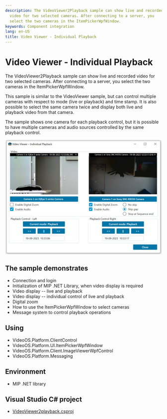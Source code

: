 ```yaml
---
description: The VideoViewer2Playback sample can show live and recorded
  video for two selected cameras. After connecting to a server, you
  select the two cameras in the ItemPickerWpfWindow.
keywords: Component integration
lang: en-US
title: Video Viewer - Individual Playback
---
```


# Video Viewer - Individual Playback

The VideoViewer2Playback sample can show live and recorded video for two
selected cameras. After connecting to a server, you select the two
cameras in the ItemPickerWpfWindow.

This sample is similar to the VideoViewer sample, but can control
multiple cameras with respect to mode (live or playback) and time stamp.
It is also possible to select the same camera twice and display both
live and playback video from that camera.

The sample shows one camera for each playback control, but it is
possible to have multiple cameras and audio sources controlled by the
same playback control.

![Video Viewer with 2 playbacks](VideoViewer2playback.jpg)

## The sample demonstrates

- Connection and login
- Initialization of MIP .NET Library, when video display is required
- Video display -- live and playback
- Video display -- individual control of live and playback
- Digital zoom
- How to use the ItemPickerWpfWindow to select cameras
- Message system to control playback operations

## Using

- VideoOS.Platform.ClientControl
- VideoOS.Platform.UI.ItemPickerWpfWindow
- VideoOS.Platform.Client.ImageViewerWpfControl
- VideoOS.Platform.Messaging

## Environment

- MIP .NET library

## Visual Studio C\# project

- [VideoViewer2playback.csproj](javascript:clone('https://github.com/milestonesys/mipsdk-samples-component','src/ComponentSamples.sln');)

